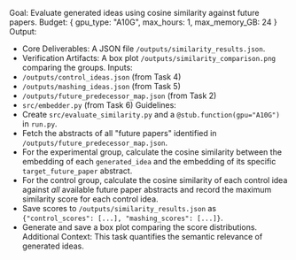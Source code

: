 Goal: Evaluate generated ideas using cosine similarity against future papers.
Budget: { gpu_type: "A10G", max_hours: 1, max_memory_GB: 24 }
Output:
- Core Deliverables: A JSON file `/outputs/similarity_results.json`.
- Verification Artifacts: A box plot `/outputs/similarity_comparison.png` comparing the groups.
Inputs:
- `/outputs/control_ideas.json` (from Task 4)
- `/outputs/mashing_ideas.json` (from Task 5)
- `/outputs/future_predecessor_map.json` (from Task 2)
- `src/embedder.py` (from Task 6)
Guidelines:
- Create `src/evaluate_similarity.py` and a `@stub.function(gpu="A10G")` in `run.py`.
- Fetch the abstracts of all "future papers" identified in `/outputs/future_predecessor_map.json`.
- For the experimental group, calculate the cosine similarity between the embedding of each `generated_idea` and the embedding of its specific `target_future_paper` abstract.
- For the control group, calculate the cosine similarity of each control idea against *all* available future paper abstracts and record the maximum similarity score for each control idea.
- Save scores to `/outputs/similarity_results.json` as `{"control_scores": [...], "mashing_scores": [...]}`.
- Generate and save a box plot comparing the score distributions.
Additional Context: This task quantifies the semantic relevance of generated ideas.